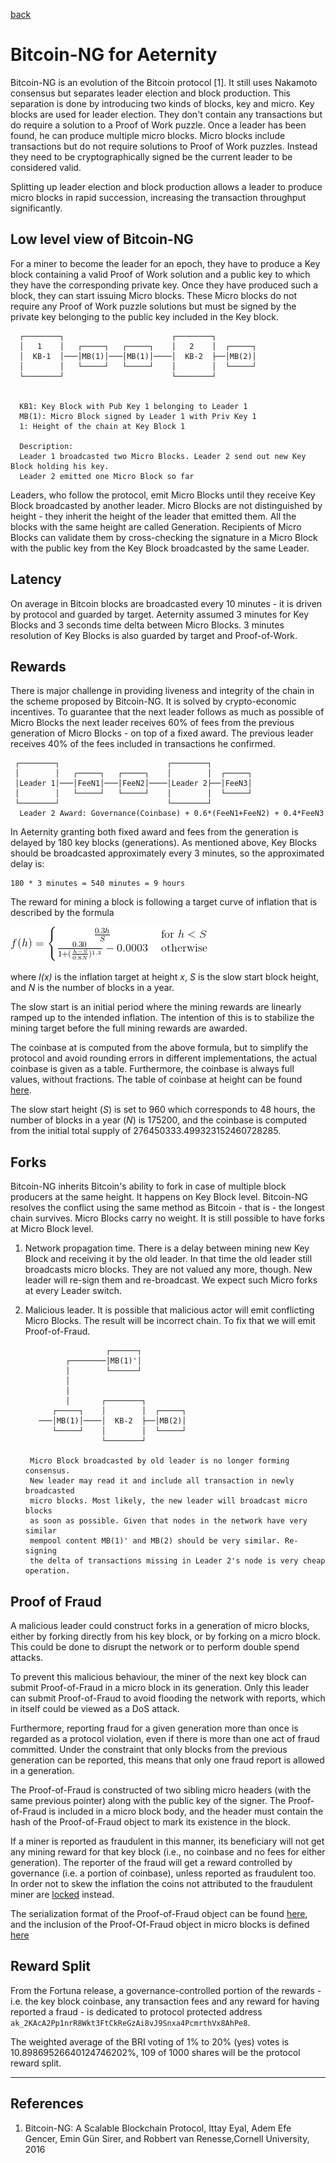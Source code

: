 [back](./README.md)
# Bitcoin-NG for Aeternity

Bitcoin-NG is an evolution of the Bitcoin protocol [1]. It still uses Nakamoto consensus but separates leader election and block production. This separation is done by introducing two kinds of blocks, key and micro. Key blocks are used for leader election. They don't contain any transactions but do require a solution to a Proof of Work puzzle. Once a leader has been found, he can produce multiple micro blocks. Micro blocks include transactions but do not require solutions to Proof of Work puzzles. Instead they need to be cryptographically signed be the current leader to be considered valid.

Splitting up leader election and block production allows a leader to produce micro blocks in rapid succession, increasing the transaction throughput significantly.


## Low level view of Bitcoin-NG

For a miner to become the leader for an epoch, they have to produce a Key block containing a valid Proof of Work solution and a public key to which they have the corresponding private key.
Once they have produced such a block, they can start issuing Micro blocks. These Micro blocks do not require any Proof of Work puzzle solutions but must be signed by the private key belonging to the public key included in the Key block.

      ┌────────┐                        ┌────────┐
      │   1    │   ┌─────┐   ┌─────┐    │   2    │  ┌─────┐
      │  KB-1  │───│MB(1)│───│MB(1)│────│  KB-2  ├──│MB(2)│
      │        │   └─────┘   └─────┘    │        │  └─────┘
      └────────┘                        └────────┘


      KB1: Key Block with Pub Key 1 belonging to Leader 1
      MB(1): Micro Block signed by Leader 1 with Priv Key 1
      1: Height of the chain at Key Block 1

      Description:
      Leader 1 broadcasted two Micro Blocks. Leader 2 send out new Key Block holding his key.
      Leader 2 emitted one Micro Block so far


Leaders, who follow the protocol, emit Micro Blocks until they receive Key Block broadcasted by another leader. Micro Blocks are not distinguished by height - they inherit the height of the leader that emitted them. All the blocks with the same height are called Generation. Recipients of Micro Blocks can validate them by cross-checking the signature in a Micro Block with the public key from the Key Block broadcasted by the same Leader.

## Latency

On average in Bitcoin blocks are broadcasted every 10 minutes - it is driven by protocol and guarded by target. Aeternity assumed 3 minutes for Key Blocks and 3 seconds time delta between Micro Blocks. 3 minutes resolution of Key Blocks is also guarded by target and Proof-of-Work.

## Rewards

There is major challenge in providing liveness and integrity of the chain in the scheme proposed by Bitcoin-NG. It is solved by crypto-economic incentives. To guarantee that the next leader follows as much as possible of Micro Blocks the next leader receives 60% of fees from the previous generation of Micro Blocks - on top of a fixed award. The previous leader receives 40% of the fees included in transactions he confirmed.

     ┌────────┐                        ┌────────┐
     │        │   ┌─────┐   ┌─────┐    │        │  ┌─────┐
     │Leader 1│───│FeeN1│───│FeeN2│────│Leader 2├──│FeeN3│
     │        │   └─────┘   └─────┘    │        │  └─────┘
     └────────┘                        └────────┘
      Leader 2 Award: Governance(Coinbase) + 0.6*(FeeN1+FeeN2) + 0.4*FeeN3

In Aeternity granting both fixed award and fees from the generation is delayed by 180 key blocks (generations). As mentioned above, Key Blocks should be broadcasted approximately every 3 minutes, so the approximated delay is:
```
180 * 3 minutes = 540 minutes = 9 hours
```
The reward for mining a block is following a target curve of inflation that is described by the formula

![](./inflation.png)
<!---
f(h)=
\left\{\begin{matrix}
\frac{0.3h}{S} & \text{for }h < S \\
\frac{0.30}{1+(\frac{h-S}{0.8N})^{1.3}} - 0.0003 & \text{ otherwise }
\end{matrix}\right.
-->
where _I(x)_ is the inflation target at height _x_, _S_ is the slow start block height, and _N_ is the number of blocks in a year.

The slow start is an initial period where the mining rewards are
linearly ramped up to the intended inflation. The intention of this is
to stabilize the mining target before the full mining rewards are
awarded.

The coinbase at is computed from the above formula, but to simplify
the protocol and avoid rounding errors in different implementations,
the actual coinbase is given as a table. Furthermore, the coinbase is
always full values, without fractions. The table of coinbase at height
can be found [here](./coinbase.md).

The slow start height (_S_) is set to 960 which corresponds to 48
hours, the number of blocks in a year (_N_) is 175200, and the
coinbase is computed from the initial total supply of
276450333.499323152460728285.

## Forks

Bitcoin-NG inherits Bitcoin's ability to fork in case of multiple block producers at the same height. It happens on Key Block level. Bitcoin-NG resolves the conflict using the same method as Bitcoin - that is - the longest chain survives. Micro Blocks carry no weight. It is still possible to have forks at Micro Block level.
1. Network propagation time. There is a delay between mining new Key Block and receiving it by the old leader. In that time the old leader still broadcasts micro blocks. They are not valued any more, though. New leader will re-sign them and re-broadcast. We expect such Micro forks at every Leader switch.

2. Malicious leader. It is possible that malicious actor will emit conflicting Micro Blocks. The result will be incorrect chain. To fix that we will emit Proof-of-Fraud.


                         ┌──────┐
                ┌────────│MB(1)'│
                │        └──────┘
                │
                │
                │       ┌────────┐
             ┌─────┐    │        │  ┌─────┐
          ───│MB(1)│────│  KB-2  ├──│MB(2)│
             └─────┘    │        │  └─────┘
                        └────────┘

        Micro Block broadcasted by old leader is no longer forming consensus.
        New leader may read it and include all transaction in newly broadcasted
        micro blocks. Most likely, the new leader will broadcast micro blocks
        as soon as possible. Given that nodes in the network have very similar
        mempool content MB(1)' and MB(2) should be very similar. Re-signing
        the delta of transactions missing in Leader 2's node is very cheap operation.

## Proof of Fraud

A malicious leader could construct forks in a generation of micro
blocks, either by forking directly from his key block, or by forking
on a micro block. This could be done to disrupt the network or to
perform double spend attacks.

To prevent this malicious behaviour, the miner of the next key block
can submit Proof-of-Fraud in a micro block in its generation. Only
this leader can submit Proof-of-Fraud to avoid flooding the network
with reports, which in itself could be viewed as a DoS
attack.

Furthermore, reporting fraud for a given generation more than once is
regarded as a protocol violation, even if there is more than one act
of fraud committed. Under the constraint that only blocks from the
previous generation can be reported, this means that only one fraud
report is allowed in a generation.

The Proof-of-Fraud is constructed of two sibling micro headers (with
the same previous pointer) along with the public key of the
signer. The Proof-of-Fraud is included in a micro block body, and the
header must contain the hash of the Proof-of-Fraud object to mark its
existence in the block.

If a miner is reported as fraudulent in this manner, its beneficiary
will not get any mining reward for that key block (i.e., no coinbase
and no fees for either generation). The reporter of the fraud will get
a reward controlled by governance (i.e. a portion of coinbase), unless reported as fraudulent too. In order not to skew the inflation the
coins not attributed to the fraudulent miner are [locked](locking.md) instead.

The serialization format of the Proof-of-Fraud object can be found
[here](../serializations.md#proof-of-fraud), and the inclusion of
the Proof-Of-Fraud object in micro blocks is defined
[here](../serializations.md#micro-block)

## Reward Split

From the Fortuna release, a governance-controlled portion of the rewards - i.e. the key block coinbase, any transaction fees and any reward for having reported a fraud - is dedicated to protocol protected address `ak_2KAcA2Pp1nrR8Wkt3FtCkReGzAi8vJ9Snxa4PcmrthVx8AhPe8`.

The weighted average of the BRI voting of 1% to 20% (yes) votes is 10.89869526640124746202%, 109 of 1000 shares will be the protocol reward split.

---
## References

1. Bitcoin-NG: A Scalable Blockchain Protocol, Ittay Eyal, Adem Efe Gencer, Emin Gün Sirer, and Robbert van Renesse,Cornell University, 2016
